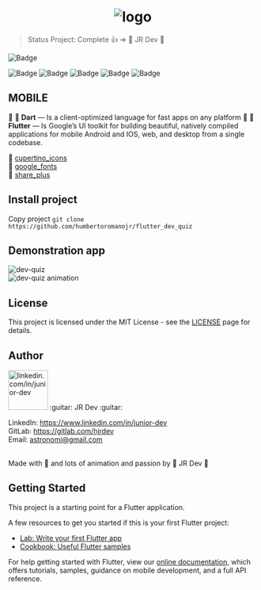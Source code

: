 <h1 align="center">
  <img src="https://i.ibb.co/BZvfscY/logo.png" alt="logo" border="0">
</h1>


> Status Project: Complete 👍 => 
> :guitar: JR Dev :guitar:


![Badge](https://img.shields.io/static/v1?label=flutter&message=FrameWork&color=blue&style=for-the-badge&logo=FLUTTER)

![Badge](https://img.shields.io/github/issues/humbertoromanojr/flutter_dev_quiz?logo=visual-studio-code&style=plastic&logo=appveyor)
![Badge](https://img.shields.io/github/forks/humbertoromanojr/flutter_dev_quiz)
![Badge](https://img.shields.io/github/stars/humbertoromanojr/flutter_dev_quiz)
![Badge](https://img.shields.io/github/license/humbertoromanojr/flutter_dev_quiz)
![Badge](https://img.shields.io/twitter/url?url=https%3A%2F%2Fgithub.com%2Fhumbertoromanojr%2Fflutter_dev_quiz)



## MOBILE

:dart: :blue_heart: **Dart** — Is a client-optimized language for fast apps on any platform
:dart: :blue_heart: **Flutter** — Is Google’s UI toolkit for building beautiful, natively compiled applications for mobile Android and IOS, web, and desktop from a single codebase.

:dart: [cupertino_icons](https://pub.dev/packages/cupertino_icons) <br>
:dart: [google_fonts](https://pub.dev/packages/google_fonts) <br>
:dart: [share_plus](https://pub.dev/packages/share_plus) <br>

## Install project

Copy project
`git clone https://github.com/humbertoromanojr/flutter_dev_quiz`

## Demonstration app

<img src="https://i.ibb.co/TrJbmtq/dev-quiz.png" alt="dev-quiz" border="0">
<br />
<img src="https://i.ibb.co/5LgFxpM/dev-quiz05.gif" alt="dev-quiz animation" border="0">


## License

This project is licensed under the MIT License - see the [LICENSE](https://opensource.org/licenses/MIT) page for details.

## Author

<img src="https://avatars1.githubusercontent.com/u/6500430?s=460&u=42d7e22fa1c77b061505fe1cfc3fcaa3e2a4d1e5&v=4" width="80" alt="linkedin.com/in/junior-dev">
:guitar: JR Dev :guitar:
<br />

LinkedIn: https://www.linkedin.com/in/junior-dev <br />
GitLab: https://gitlab.com/hjrdev <br />
Email: astronomi@gmail.com <br />
<br />

Made with :blue_heart: and lots of animation and passion by :guitar: JR Dev :guitar:




## Getting Started

This project is a starting point for a Flutter application.

A few resources to get you started if this is your first Flutter project:

- [Lab: Write your first Flutter app](https://flutter.dev/docs/get-started/codelab)
- [Cookbook: Useful Flutter samples](https://flutter.dev/docs/cookbook)

For help getting started with Flutter, view our
[online documentation](https://flutter.dev/docs), which offers tutorials,
samples, guidance on mobile development, and a full API reference.
